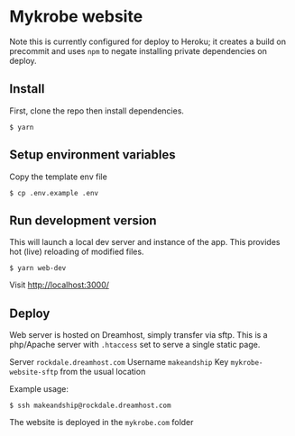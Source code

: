# Mykrobe website

Note this is currently configured for deploy to Heroku; it creates a build on precommit and uses `npm` to negate installing private dependencies on deploy.

## Install

First, clone the repo then install dependencies.

```
$ yarn
```

## Setup environment variables

Copy the template env file

```
$ cp .env.example .env
```

## Run development version

This will launch a local dev server and instance of the app. This provides hot (live) reloading of modified files.

```
$ yarn web-dev
```

Visit [http://localhost:3000/](http://localhost:3000/)

## Deploy

Web server is hosted on Dreamhost, simply transfer via sftp. This is a php/Apache server with `.htaccess` set to serve a single static page.

Server `rockdale.dreamhost.com`
Username `makeandship`
Key `mykrobe-website-sftp` from the usual location

Example usage:

```
$ ssh makeandship@rockdale.dreamhost.com
```

The website is deployed in the `mykrobe.com` folder